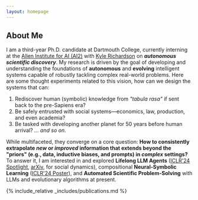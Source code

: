 ```yaml
---
layout: homepage
---
```


## About Me

I am a third-year Ph.D. candidate at Dartmouth College, currently interning at the [Allen Institute for AI (AI2)](https://allenai.org/) with [Kyle Richardson](https://www.nlp-kyle.com/) on ***autonomous scientific discovery***. My research is driven by the goal of developing and understanding the foundations of **autonomous** and **evolving** intelligent systems capable of robustly tackling complex real-world problems. Here are some thought experiments related to this vision, how can we design the systems that can:
1. Rediscover human (symbolic) knowledge from *"tabula rasa"* if sent back to the pre-Sapiens era?
2. Be safely entrusted with social systems—economics, law, production, and even academia?
3. Be tasked with developing another planet for 50 years before human arrival?
*... and so on.*

While multifaceted, they converge on a core question: **How to consistently extrapolate *new* or *improved* information that extends beyond the "priors" (e.g., data, inductive biases, and prompts) in *complex* settings?** To answer it, I am interested in and explored **Lifelong LLM Agents** ([ICLR'24 Spotlight](https://openreview.net/pdf?id=s9z0HzWJJp), [arXiv](https://arxiv.org/pdf/2409.17266), for social dynamics), compositional **Neural-Symbolic Learning** ([ICLR'24 Poster](https://openreview.net/pdf?id=uqxBTcWRnj)), and **Automated Scientific Problem-Solving** with LLMs and evolutionary algorithms at present.


{% include_relative _includes/publications.md %}



<!-- ## Misc

I like movies, classical music, opera, hiking, and random walks. My favorite directors are Akira Kurosawa and Martin Scorsese.  -->

